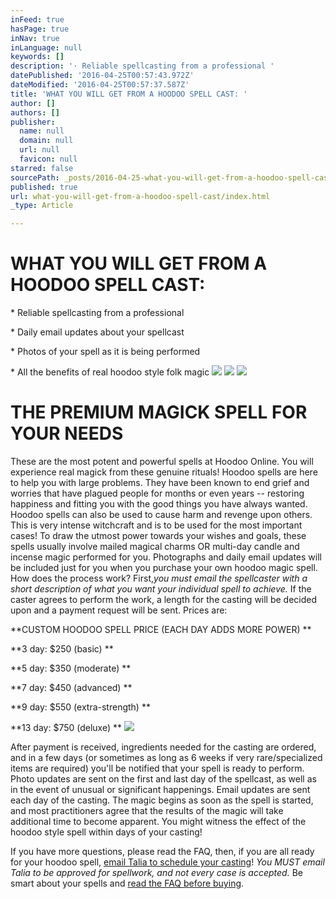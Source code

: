 ```yaml
---
inFeed: true
hasPage: true
inNav: true
inLanguage: null
keywords: []
description: '· Reliable spellcasting from a professional '
datePublished: '2016-04-25T00:57:43.972Z'
dateModified: '2016-04-25T00:57:37.587Z'
title: 'WHAT YOU WILL GET FROM A HOODOO SPELL CAST: '
author: []
authors: []
publisher:
  name: null
  domain: null
  url: null
  favicon: null
starred: false
sourcePath: _posts/2016-04-25-what-you-will-get-from-a-hoodoo-spell-cast.md
published: true
url: what-you-will-get-from-a-hoodoo-spell-cast/index.html
_type: Article

---
```

# WHAT YOU WILL GET FROM A HOODOO SPELL CAST: 

\* Reliable spellcasting from a professional 

\* Daily email updates about your spellcast 

\* Photos of your spell as it is being performed 

\* All the benefits of real hoodoo style folk magic ![](https://the-grid-user-content.s3-us-west-2.amazonaws.com/4e429dc6-35d3-4576-98c6-cb26a407bd7b.jpg)
![](https://the-grid-user-content.s3-us-west-2.amazonaws.com/f69a3baf-a995-45dc-8fdb-77dd750dddcb.jpg)
![](https://the-grid-user-content.s3-us-west-2.amazonaws.com/83f13374-f673-4545-a85e-2d983f4ff4da.jpg)

# THE PREMIUM MAGICK SPELL FOR YOUR NEEDS 

These are the most potent and powerful spells at Hoodoo Online. You will experience real magick from these genuine rituals! Hoodoo spells are here to help you with large problems. They have been known to end grief and worries that have plagued people for months or even years -- restoring happiness and fitting you with the good things you have always wanted. Hoodoo spells can also be used to cause harm and revenge upon others. This is very intense witchcraft and is to be used for the most important cases! To draw the utmost power towards your wishes and goals, these spells usually involve mailed magical charms OR multi-day candle and incense magic performed for you. Photographs and daily email updates will be included just for you when you purchase your own hoodoo magic spell. How does the process work? First,_you must email the spellcaster with a short description of what you want your individual spell to achieve._ If the caster agrees to perform the work, a length for the casting will be decided upon and a payment request will be sent. Prices are: 

**CUSTOM HOODOO SPELL PRICE (EACH DAY ADDS MORE POWER) **

**3 day: $250 (basic) **

**5 day: $350 (moderate) **

**7 day: $450 (advanced) **

**9 day: $550 (extra-strength) **

**13 day: $750 (deluxe) **
![](https://the-grid-user-content.s3-us-west-2.amazonaws.com/f138ec84-bd7a-4f16-bb13-602e3a66aea0.jpg)

After payment is received, ingredients needed for the casting are ordered, and in a few days (or sometimes as long as 6 weeks if very rare/specialized items are required) you'll be notified that your spell is ready to perform. Photo updates are sent on the first and last day of the spellcast, as well as in the event of unusual or significant happenings. Email updates are sent each day of the casting. The magic begins as soon as the spell is started, and most practitioners agree that the results of the magic will take additional time to become apparent. You might witness the effect of the hoodoo style spell within days of your casting! 

If you have more questions, please read the FAQ, then, if you are all ready for your hoodoo spell, [email Talia to schedule your casting][0]! _You MUST email Talia to be approved for spellwork, and not every case is accepted._ Be smart about your spells and [read the FAQ before buying][1].

[0]: mailto:taliastarot@gmail.com
[1]: https://thegrid.ai/hoodoo-online/frequently-asked-questions-faq/